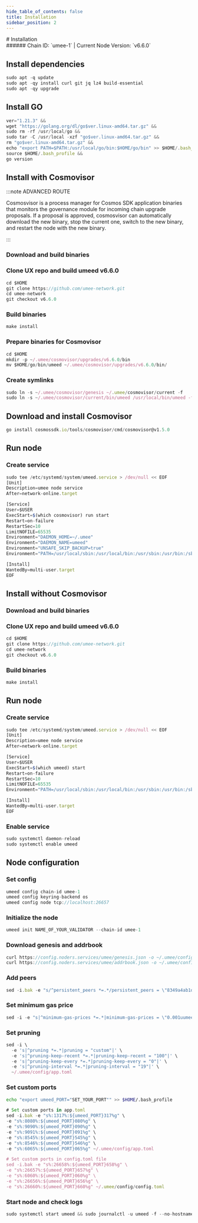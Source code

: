 ```yaml
---
hide_table_of_contents: false
title: Installation
sidebar_position: 2
---
```


<div class="h1-with-icon icon-umee">
# Installation
</div>
###### Chain ID: `umee-1` | Current Node Version: `v6.6.0`

## Install dependencies

```js
sudo apt -q update
sudo apt -qy install curl git jq lz4 build-essential
sudo apt -qy upgrade
```

## Install GO
```js
ver="1.21.3" &&
wget "https://golang.org/dl/go$ver.linux-amd64.tar.gz" &&
sudo rm -rf /usr/local/go &&
sudo tar -C /usr/local -xzf "go$ver.linux-amd64.tar.gz" &&
rm "go$ver.linux-amd64.tar.gz" &&
echo "export PATH=$PATH:/usr/local/go/bin:$HOME/go/bin" >> $HOME/.bash_profile &&
source $HOME/.bash_profile &&
go version
```

## Install with Cosmovisor
:::note ADVANCED ROUTE

Cosmosvisor is a process manager for Cosmos SDK application binaries that monitors the governance module for incoming chain upgrade proposals. If a proposal is approved, cosmosvisor can automatically download the new binary, stop the current one, switch to the new binary, and restart the node with the new binary.

:::
### Download and build binaries
### Clone UX repo and build umeed v6.6.0
```js
cd $HOME
git clone https://github.com/umee-network.git
cd umee-network
git checkout v6.6.0
```

### Build binaries
```js
make install
```
### Prepare binaries for Cosmovisor
```js
cd $HOME
mkdir -p ~/.umee/cosmovisor/upgrades/v6.6.0/bin
mv $HOME/go/bin/umeed ~/.umee/cosmovisor/upgrades/v6.6.0/bin/
```

### Create symlinks
```js
sudo ln -s ~/.umee/cosmovisor/genesis ~/.umee/cosmovisor/current -f
sudo ln -s ~/.umee/cosmovisor/current/bin/umeed /usr/local/bin/umeed -f
```

## Download and install Cosmovisor
```js
go install cosmossdk.io/tools/cosmovisor/cmd/cosmovisor@v1.5.0
```

## Run node
### Create service
```js
sudo tee /etc/systemd/system/umeed.service > /dev/null << EOF
[Unit]
Description=umee node service
After=network-online.target

[Service]
User=$USER
ExecStart=$(which cosmovisor) run start
Restart=on-failure
RestartSec=10
LimitNOFILE=65535
Environment="DAEMON_HOME=~/.umee"
Environment="DAEMON_NAME=umeed"
Environment="UNSAFE_SKIP_BACKUP=true"
Environment="PATH=/usr/local/sbin:/usr/local/bin:/usr/sbin:/usr/bin:/sbin:/bin:/usr/games:/usr/local/games:/snap/bin:~/.umee/cosmovisor/current/bin"

[Install]
WantedBy=multi-user.target
EOF
```

## Install without Cosmovisor

### Download and build binaries
### Clone UX repo and build umeed v6.6.0
```js
cd $HOME
git clone https://github.com/umee-network.git
cd umee-network
git checkout v6.6.0
```

### Build binaries
```js
make install
```

## Run node
### Create service
```js
sudo tee /etc/systemd/system/umeed.service > /dev/null << EOF
[Unit]
Description=umee node service
After=network-online.target

[Service]
User=$USER
ExecStart=$(which umeed) start
Restart=on-failure
RestartSec=10
LimitNOFILE=65535
Environment="PATH=/usr/local/sbin:/usr/local/bin:/usr/sbin:/usr/bin:/sbin:/bin:/usr/games:/usr/local/games:/snap/bin"

[Install]
WantedBy=multi-user.target
EOF
```

### Enable service
```js
sudo systemctl daemon-reload
sudo systemctl enable umeed
```

## Node configuration
### Set config
```js
umeed config chain-id umee-1
umeed config keyring-backend os
umeed config node tcp://localhost:26657
```

### Initialize the node
```js
umeed init NAME_OF_YOUR_VALIDATOR --chain-id umee-1
```

### Download genesis and addrbook
```js
curl https://config.noders.services/umee/genesis.json -o ~/.umee/config/genesis.json
curl https://config.noders.services/umee/addrbook.json -o ~/.umee/config/addrbook.json
```
### Add peers
```js
sed -i.bak -e "s/^persistent_peers *=.*/persistent_peers = \"8349a4ab1d96f63cd0c9ff603c9869810e4a8e15@umee-rpc.noders.services:32656\"/" ~/.umee/config/config.toml
```

### Set minimum gas price
```js
sed -i -e "s|^minimum-gas-prices *=.*|minimum-gas-prices = \"0.001uumee\"|" ~/.umee/config/app.toml
```
### Set pruning
```js
sed -i \
  -e 's|^pruning *=.*|pruning = "custom"|' \
  -e 's|^pruning-keep-recent *=.*|pruning-keep-recent = "100"|' \
  -e 's|^pruning-keep-every *=.*|pruning-keep-every = "0"|' \
  -e 's|^pruning-interval *=.*|pruning-interval = "19"|' \
  ~/.umee/config/app.toml
```

### Set custom ports

```bash
echo "export umeed_PORT="SET_YOUR_PORT"" >> $HOME/.bash_profile
```

```js
# Set custom ports in app.toml
sed -i.bak -e "s%:1317%:${umeed_PORT}317%g" \
-e "s%:8080%:${umeed_PORT}080%g" \
-e "s%:9090%:${umeed_PORT}090%g" \
-e "s%:9091%:${umeed_PORT}091%g" \
-e "s%:8545%:${umeed_PORT}545%g" \
-e "s%:8546%:${umeed_PORT}546%g" \
-e "s%:6065%:${umeed_PORT}065%g" ~/.umee/config/app.toml

# Set custom ports in config.toml file
sed -i.bak -e "s%:26658%:${umeed_PORT}658%g" \
-e "s%:26657%:${umeed_PORT}657%g" \
-e "s%:6060%:${umeed_PORT}060%g" \
-e "s%:26656%:${umeed_PORT}656%g" \
-e "s%:26660%:${umeed_PORT}660%g" ~/.umee/config/config.toml
```

### Start node and check logs
```js
sudo systemctl start umeed && sudo journalctl -u umeed -f --no-hostname -o cat
```
